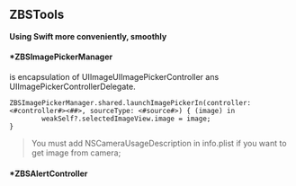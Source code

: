 ## ZBSTools 
__Using Swift more conveniently, smoothly__

#### *ZBSImagePickerManager 
is encapsulation of UIImageUIImagePickerController ans UIImagePickerControllerDelegate. 
```
ZBSImagePickerManager.shared.launchImagePickerIn(controller: <#controller#><##>, sourceType: <#source#>) { (image) in
        weakSelf?.selectedImageView.image = image;
}
```
> You must add NSCameraUsageDescription in info.plist if  you want to get image from camera;

#### *ZBSAlertController

